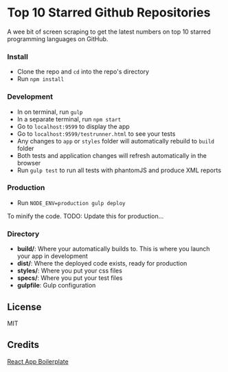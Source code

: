 # Top 10 Starred Github Repositories

A wee bit of screen scraping to get the latest numbers on top 10 starred programming languages on GitHub.

### Install

* Clone the repo and `cd` into the repo's directory
* Run `npm install`

### Development
* In on terminal, run `gulp` 
* In a separate terminal, run `npm start`
* Go to `localhost:9599` to display the app
* Go to `localhost:9599/testrunner.html` to see your tests
* Any changes to `app` or `styles` folder will automatically rebuild to `build` folder
* Both tests and application changes will refresh automatically in the browser
* Run `gulp test` to run all tests with phantomJS and produce XML reports

### Production
* Run `NODE_ENV=production gulp deploy`

To minify the code.
TODO:  Update this for production...

### Directory
* **build/**: Where your automatically builds to. This is where you launch your app in development
* **dist/**: Where the deployed code exists, ready for production
* **styles/**: Where you put your css files
* **specs/**: Where you put your test files
* **gulpfile**: Gulp configuration


## License

MIT

## Credits

[React App Boilerplate](https://github.com/christianalfoni/react-app-boilerplate)